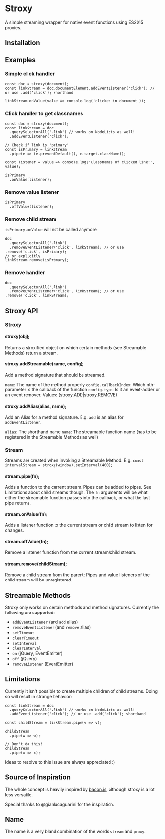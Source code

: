 # Stroxy

A simple streaming wrapper for native event functions using ES2015 proxies.

## Installation

## Examples

### Simple click handler

    const doc = stroxy(document);
    const linkStream = doc.documentElement.addEventListener('click'); // or use .add('click'); shorthand
    
    linkStream.onValue(value => console.log('clicked in document'));


### Click handler to get classnames

    const doc = stroxy(document);
    const linkStream = doc
      .querySelectorAll('.link') // works on NodeLists as well!
      .addEventListener('click');
    
    // Check if link is 'primary'
    const isPrimary = linkStream
      .pipe(e => (e.preventDefault(), e.target.className));

    const listener = value => console.log('Classnames of clicked link:', value);

    isPrimary
      .onValue(listener);

### Remove value listener

    isPrimary
      .offValue(listener);

### Remove child stream

`isPrimary.onValue` will not be called anymore

    doc
      .querySelectorAll('.link')
      .removeEventListener('click', linkStream); // or use .remove('click', isPrimary);
    // or explicitly
    linkStream.remove(isPrimary);

### Remove handler

    doc
      .querySelectorAll('.link')
      .removeEventListener('click', linkStream); // or use .remove('click', linkStream);

## Stroxy API

### Stroxy

#### stroxy(obj);

Returns a stroxified object on which certain methods (see Streamable Methods) return a stream.

#### stroxy.addStreamable(name, config);

Add a method signature that should be streamed.

`name`: The name of the method property
`config.callbackIndex`: Which nth-parameter is the callback of the function
`config.type`: Is it an event-adder or an event remover. Values: (stroxy.ADD|stroxy.REMOVE)

#### stroxy.addAlias(alias, name);

Add an Alias for a method signature. E.g. `add` is an alias for `addEventListener`.

`alias`: The shorthand name
`name`: The streamable function name (has to be registered in the Streamable Methods as well)

### Stream

Streams are created when invoking a Streamable Method.
E.g. `const intervalStream = stroxy(window).setInterval(400);`

#### stream.pipe(fn);

Adds a function to the current stream. Pipes can be added to pipes. See Limitations about child streams though.
The `fn` arguments will be what either the streamable function passes into the callback, or what the last pipe returns.

#### stream.onValue(fn);

Adds a listener function to the current stream or child stream to listen for changes.

#### stream.offValue(fn);

Remove a listener function from the current stream/child stream.

#### stream.remove(childStream);

Remove a child stream from the parent: Pipes and value listeners of the child stream will be unregistered.

## Streamable Methods

Stroxy only works on certain methods and method signatures. Currently the following are supported:

* `addEventListener` (and `add` alias)
* `removeEventListener` (and `remove` alias)
* `setTimeout`
* `clearTimeout`
* `setInterval`
* `clearInterval`
* `on` (jQuery, EventEmitter)
* `off` (jQuery)
* `removeListener` (EventEmitter)

## Limitations

Currently it isn't possible to create multiple children of child streams.
Doing so will result in strange behavior:

    const linkStream = doc
      .querySelectorAll('.link') // works on NodeLists as well!
      .addEventListener('click'); // or use .add('click'); shorthand

    const childStream = linkStream.pipe(v => v);

    childStream
      .pipe(w => w);

    // Don't do this!
    childStream
      .pipe(x => x);

Ideas to resolve to this issue are always appreciated :)

## Source of Inspiration

The whole concept is heavily inspired by [bacon.js](https://baconjs.github.io/), although stroxy is a lot less versatile.

Special thanks to @gianlucaguarini for the inspiration.

## Name

The name is a very bland combination of the words `stream` and `proxy`.